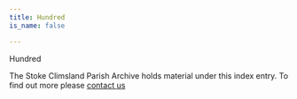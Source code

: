 ```yaml
---
title: Hundred
is_name: false

---
```


Hundred


The Stoke Climsland Parish Archive holds material under this index entry. To find out more please [contact us](/contact/)
